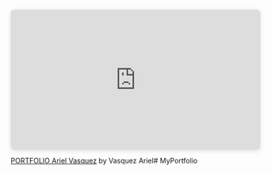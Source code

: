 <div style="position: relative; width: 100%; height: 0; padding-top: 56.2225%;
 padding-bottom: 0; box-shadow: 0 2px 8px 0 rgba(63,69,81,0.16); margin-top: 1.6em; margin-bottom: 0.9em; overflow: hidden;
 border-radius: 8px; will-change: transform;">
  <iframe loading="lazy" style="position: absolute; width: 100%; height: 100%; top: 0; left: 0; border: none; padding: 0;margin: 0;"
    src="https://www.canva.com/design/DAGUFpeiQbs/RL3GOePsrLGlk8jnOv3oIQ/view?embed" allowfullscreen="allowfullscreen" allow="fullscreen">
  </iframe>
</div>
<a href="https:&#x2F;&#x2F;www.canva.com&#x2F;design&#x2F;DAGUFpeiQbs&#x2F;RL3GOePsrLGlk8jnOv3oIQ&#x2F;view?utm_content=DAGUFpeiQbs&amp;utm_campaign=designshare&amp;utm_medium=embeds&amp;utm_source=link" target="_blank" rel="noopener">PORTFOLIO Ariel Vasquez</a> by Vasquez Ariel# MyPortfolio
